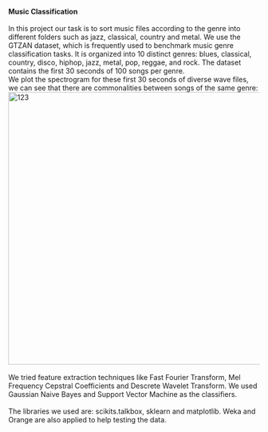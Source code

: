 <strong>Music Classification</strong></br>
</br>
In this project our task is to sort music files according to the genre into different folders such as jazz, classical, country and metal. We use the GTZAN dataset, which is frequently used to benchmark music genre classification tasks. It is organized into 10 distinct genres: blues, classical, country, disco, hiphop, jazz, metal, pop, reggae, and rock. The dataset contains the first 30 seconds of 100 songs per genre.</br>
We plot the spectrogram for these first 30 seconds of diverse wave files, we can see that there are commonalities between songs of the same genre:</br>
<img width="546" alt="123" src="https://user-images.githubusercontent.com/10619083/37260939-d5c1464c-255d-11e8-982c-bc06823bf1da.png"></br>
</br>
We tried feature extraction techniques like Fast Fourier Transform, Mel Frequency Cepstral Coefficients and Descrete Wavelet Transform. We used Gaussian Naive Bayes and Support Vector Machine as the classifiers.</br>
</br>
The libraries we used are: scikits.talkbox, sklearn and matplotlib. Weka and Orange are also applied to help testing the data.








